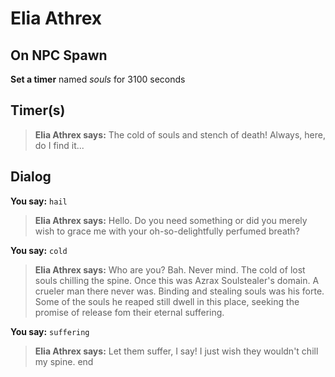 # Elia Athrex


## On NPC Spawn

**Set a timer** named *souls* for 3100 seconds


## Timer(s)

>**Elia Athrex says:** The cold of souls and stench of death! Always, here, do I find it...


## Dialog

**You say:** `hail`



>**Elia Athrex says:** Hello.  Do you need something or did you merely wish to grace me with your oh-so-delightfully perfumed breath?

**You say:** `cold`



>**Elia Athrex says:** Who are you?  Bah.  Never mind.  The cold of lost souls chilling the spine.  Once this was Azrax Soulstealer's domain.  A crueler man there never was.  Binding and stealing souls was his forte.  Some of the souls he reaped still dwell in this place, seeking the promise of release fom their eternal suffering.

**You say:** `suffering`



>**Elia Athrex says:** Let them suffer, I say!  I just wish they wouldn't chill my spine.
end





